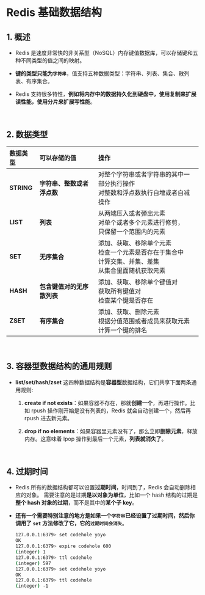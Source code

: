 # **Redis 基础数据结构**

## **1. 概述**
- Redis 是速度非常快的非关系型（NoSQL）内存键值数据库，可以存储键和五种不同类型的值之间的映射。

- **键的类型只能为```字符串```**，值支持五种数据类型：字符串、列表、集合、散列表、有序集合。

- Redis 支持很多特性，**例如将内存中的数据持久化到硬盘中，使用复制来扩展读性能，使用分片来扩展写性能**。

<br>

## **2. 数据类型**
| 数据类型 | 可以存储的值 |	操作 |
|:--------|:--------|:--------|
| **STRING** | **字符串、整数或者浮点数** |	对整个字符串或者字符串的其中一部分执行操作</br> 对整数和浮点数执行自增或者自减操作 |
| **LIST** | **列表** |	从两端压入或者弹出元素 </br> 对单个或者多个元素进行修剪，</br> 只保留一个范围内的元素 |
| **SET** | **无序集合** | 添加、获取、移除单个元素</br> 检查一个元素是否存在于集合中</br> 计算交集、并集、差集</br> 从集合里面随机获取元素 |
| **HASH** | **包含键值对的无序散列表** | 添加、获取、移除单个键值对</br> 获取所有键值对</br> 检查某个键是否存在 |
| **ZSET** | **有序集合** |	添加、获取、删除元素</br> 根据分值范围或者成员来获取元素</br> 计算一个键的排名 |

<br>

## **3. 容器型数据结构的通用规则**
- **list/set/hash/zset** 这四种数据结构是**容器型**数据结构，它们共享下面两条通用规则:<br>
    1. **create if not exists**：如果容器不存在，那就**创建一个**，再进行操作。比如 rpush 操作刚开始是没有列表的，Redis 就会自动创建一个，然后再 rpush 进去新元素。

    2. **drop if no elements**：如果容器里元素没有了，那么立即**删除元素**，释放内存。这意味着 lpop 操作到最后一个元素，**列表就消失了**。

<br>

## **4. 过期时间**
- Redis 所有的数据结构都可以设置**过期时间**，时间到了，Redis 会自动删除相应的对象。 需要注意的是过期**是以对象为单位**，比如一个 hash 结构的过期是**整个 hash 对象的过期**，而不是其中的**某个子 key**。

- **还有一个需要特别注意的地方是如果一个```字符串```已经设置了过期时间，然后你调用了 ```set``` 方法修改了它，它的```过期时间会消失```**。

    ```bash
    127.0.0.1:6379> set codehole yoyo 
    OK
    127.0.0.1:6379> expire codehole 600 
    (integer) 1
    127.0.0.1:6379> ttl codehole 
    (integer) 597
    127.0.0.1:6379> set codehole yoyo 
    OK
    127.0.0.1:6379> ttl codehole 
    (integer) -1
    ```